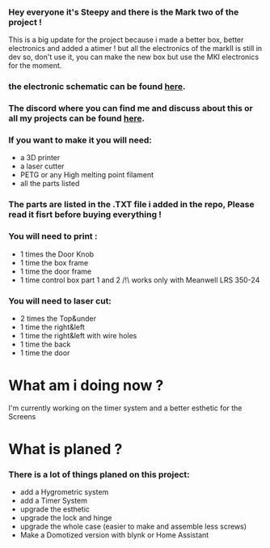 ### Hey everyone it's Steepy and there is the Mark two of the project !
This is a big update for the project because i made a better box, better electronics and added a atimer ! but all the electronics of the markII is still in dev so, don't use it, you can make the new box but use the MKI electronics for the moment.

### the electronic schematic can be found [here](https://www.tinkercad.com/things/ahP5V3AsNab).

### The discord where you can find me and discuss about this or all my projects can be found [here](https://discord.gg/VvGP6tTeca).

### If you want to make it you will need:
- a 3D printer
- a laser cutter
- PETG or any High melting point filament
- all the parts listed 

### The parts are listed in the .TXT file i added in the repo, Please read it fisrt before buying everything !

### You will need to print :
- 1 times the Door Knob
- 1 time the box frame
- 1 time the door frame
- 1 time control box part 1 and 2 /!\ works only with Meanwell LRS 350-24


### You will need to laser cut:

- 2 times the Top&under 
- 1 time the right&left 
- 1 time the right&left with wire holes 
- 1 time the back 
- 1 time the door 

What am i doing now ?
======================

I'm currently working on the timer system and a  better esthetic for the Screens

What is planed ?
=============
### There is a lot of things planed on this project:
- add a Hygrometric system
- add a Timer System
- upgrade the esthetic
- upgrade the lock and hinge
- upgrade the whole case (easier to make and assemble less screws)
- Make a Domotized version with blynk or Home Assistant



